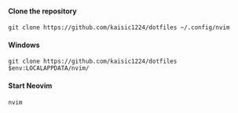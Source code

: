 #### Clone the repository

```shell
git clone https://github.com/kaisic1224/dotfiles ~/.config/nvim
```

#### Windows
```shell
git clone https://github.com/kaisic1224/dotfiles $env:LOCALAPPDATA/nvim/
```

#### Start Neovim

```shell
nvim
```
